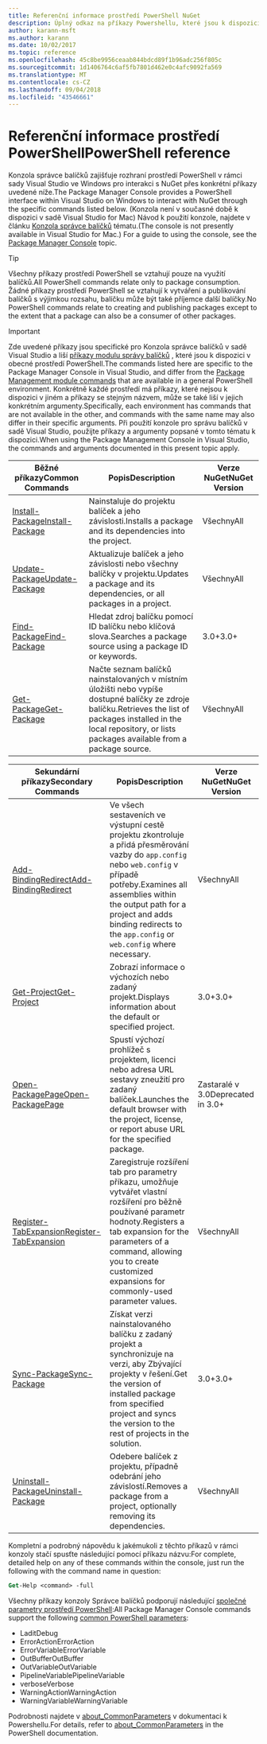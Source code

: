 ```yaml
---
title: Referenční informace prostředí PowerShell NuGet
description: Úplný odkaz na příkazy Powershellu, které jsou k dispozici v konzole Správce balíčků NuGet v sadě Visual Studio.
author: karann-msft
ms.author: karann
ms.date: 10/02/2017
ms.topic: reference
ms.openlocfilehash: 45c8be9956ceaab844bdcd89f1b96adc256f805c
ms.sourcegitcommit: 1d1406764c6af5fb7801d462e0c4afc9092fa569
ms.translationtype: MT
ms.contentlocale: cs-CZ
ms.lasthandoff: 09/04/2018
ms.locfileid: "43546661"
---
```

# <a name="powershell-reference"></a><span data-ttu-id="51ad3-103">Referenční informace prostředí PowerShell</span><span class="sxs-lookup"><span data-stu-id="51ad3-103">PowerShell reference</span></span>

<span data-ttu-id="51ad3-104">Konzola správce balíčků zajišťuje rozhraní prostředí PowerShell v rámci sady Visual Studio ve Windows pro interakci s NuGet přes konkrétní příkazy uvedené níže.</span><span class="sxs-lookup"><span data-stu-id="51ad3-104">The Package Manager Console provides a PowerShell interface within Visual Studio on Windows to interact with NuGet through the specific commands listed below.</span></span> <span data-ttu-id="51ad3-105">(Konzola není v současné době k dispozici v sadě Visual Studio for Mac) Návod k použití konzole, najdete v článku [Konzola správce balíčků](../tools/package-manager-console.md) tématu.</span><span class="sxs-lookup"><span data-stu-id="51ad3-105">(The console is not presently available in Visual Studio for Mac.) For a guide to using the console, see the [Package Manager Console](../tools/package-manager-console.md) topic.</span></span>

> [!Tip]
> <span data-ttu-id="51ad3-106">Všechny příkazy prostředí PowerShell se vztahují pouze na využití balíčků.</span><span class="sxs-lookup"><span data-stu-id="51ad3-106">All PowerShell commands relate only to package consumption.</span></span> <span data-ttu-id="51ad3-107">Žádné příkazy prostředí PowerShell se vztahují k vytváření a publikování balíčků s výjimkou rozsahu, balíčku může být také příjemce další balíčky.</span><span class="sxs-lookup"><span data-stu-id="51ad3-107">No PowerShell commands relate to creating and publishing packages except to the extent that a package can also be a consumer of other packages.</span></span>

> [!Important]
> <span data-ttu-id="51ad3-108">Zde uvedené příkazy jsou specifické pro Konzola správce balíčků v sadě Visual Studio a liší [příkazy modulu správy balíčků](/powershell/module/packagemanagement/?view=powershell-6) , které jsou k dispozici v obecné prostředí PowerShell.</span><span class="sxs-lookup"><span data-stu-id="51ad3-108">The commands listed here are specific to the Package Manager Console in Visual Studio, and differ from the [Package Management module commands](/powershell/module/packagemanagement/?view=powershell-6) that are available in a general PowerShell environment.</span></span> <span data-ttu-id="51ad3-109">Konkrétně každé prostředí má příkazy, které nejsou k dispozici v jiném a příkazy se stejným názvem, může se také liší v jejich konkrétním argumenty.</span><span class="sxs-lookup"><span data-stu-id="51ad3-109">Specifically, each environment has commands that are not available in the other, and commands with the same name may also differ in their specific arguments.</span></span> <span data-ttu-id="51ad3-110">Při použití konzole pro správu balíčků v sadě Visual Studio, použijte příkazy a argumenty popsané v tomto tématu k dispozici.</span><span class="sxs-lookup"><span data-stu-id="51ad3-110">When using the Package Management Console in Visual Studio, the commands and arguments documented in this present topic apply.</span></span>

| <span data-ttu-id="51ad3-111">Běžné příkazy</span><span class="sxs-lookup"><span data-stu-id="51ad3-111">Common Commands</span></span> | <span data-ttu-id="51ad3-112">Popis</span><span class="sxs-lookup"><span data-stu-id="51ad3-112">Description</span></span> | <span data-ttu-id="51ad3-113">Verze NuGet</span><span class="sxs-lookup"><span data-stu-id="51ad3-113">NuGet Version</span></span> |
| --- | --- | --- |
| [<span data-ttu-id="51ad3-114">Install-Package</span><span class="sxs-lookup"><span data-stu-id="51ad3-114">Install-Package</span></span>](ps-ref-install-package.md) | <span data-ttu-id="51ad3-115">Nainstaluje do projektu balíček a jeho závislosti.</span><span class="sxs-lookup"><span data-stu-id="51ad3-115">Installs a package and its dependencies into the project.</span></span> | <span data-ttu-id="51ad3-116">Všechny</span><span class="sxs-lookup"><span data-stu-id="51ad3-116">All</span></span> |
| [<span data-ttu-id="51ad3-117">Update-Package</span><span class="sxs-lookup"><span data-stu-id="51ad3-117">Update-Package</span></span>](ps-ref-update-package.md) | <span data-ttu-id="51ad3-118">Aktualizuje balíček a jeho závislosti nebo všechny balíčky v projektu.</span><span class="sxs-lookup"><span data-stu-id="51ad3-118">Updates a package and its dependencies, or all packages in a project.</span></span> | <span data-ttu-id="51ad3-119">Všechny</span><span class="sxs-lookup"><span data-stu-id="51ad3-119">All</span></span> |
| [<span data-ttu-id="51ad3-120">Find-Package</span><span class="sxs-lookup"><span data-stu-id="51ad3-120">Find-Package</span></span>](ps-ref-find-package.md) | <span data-ttu-id="51ad3-121">Hledat zdroj balíčku pomocí ID balíčku nebo klíčová slova.</span><span class="sxs-lookup"><span data-stu-id="51ad3-121">Searches a package source using a package ID or keywords.</span></span> | <span data-ttu-id="51ad3-122">3.0+</span><span class="sxs-lookup"><span data-stu-id="51ad3-122">3.0+</span></span> |
| [<span data-ttu-id="51ad3-123">Get-Package</span><span class="sxs-lookup"><span data-stu-id="51ad3-123">Get-Package</span></span>](ps-ref-get-package.md) | <span data-ttu-id="51ad3-124">Načte seznam balíčků nainstalovaných v místním úložišti nebo vypíše dostupné balíčky ze zdroje balíčku.</span><span class="sxs-lookup"><span data-stu-id="51ad3-124">Retrieves the list of packages installed in the local repository, or lists packages available from a package source.</span></span> | <span data-ttu-id="51ad3-125">Všechny</span><span class="sxs-lookup"><span data-stu-id="51ad3-125">All</span></span> |

| <span data-ttu-id="51ad3-126">Sekundární příkazy</span><span class="sxs-lookup"><span data-stu-id="51ad3-126">Secondary Commands</span></span> | <span data-ttu-id="51ad3-127">Popis</span><span class="sxs-lookup"><span data-stu-id="51ad3-127">Description</span></span> | <span data-ttu-id="51ad3-128">Verze NuGet</span><span class="sxs-lookup"><span data-stu-id="51ad3-128">NuGet Version</span></span> |
| --- | --- | --- |
| [<span data-ttu-id="51ad3-129">Add-BindingRedirect</span><span class="sxs-lookup"><span data-stu-id="51ad3-129">Add-BindingRedirect</span></span>](ps-ref-add-bindingredirect.md) | <span data-ttu-id="51ad3-130">Ve všech sestaveních ve výstupní cestě projektu zkontroluje a přidá přesměrování vazby do `app.config` nebo `web.config` v případě potřeby.</span><span class="sxs-lookup"><span data-stu-id="51ad3-130">Examines all assemblies within the output path for a project and adds binding redirects to the `app.config` or `web.config` where necessary.</span></span> | <span data-ttu-id="51ad3-131">Všechny</span><span class="sxs-lookup"><span data-stu-id="51ad3-131">All</span></span> |
| [<span data-ttu-id="51ad3-132">Get-Project</span><span class="sxs-lookup"><span data-stu-id="51ad3-132">Get-Project</span></span>](ps-ref-get-project.md) | <span data-ttu-id="51ad3-133">Zobrazí informace o výchozích nebo zadaný projekt.</span><span class="sxs-lookup"><span data-stu-id="51ad3-133">Displays information about the default or specified project.</span></span> | <span data-ttu-id="51ad3-134">3.0+</span><span class="sxs-lookup"><span data-stu-id="51ad3-134">3.0+</span></span> |
| [<span data-ttu-id="51ad3-135">Open-PackagePage</span><span class="sxs-lookup"><span data-stu-id="51ad3-135">Open-PackagePage</span></span>](ps-ref-open-packagepage.md) | <span data-ttu-id="51ad3-136">Spustí výchozí prohlížeč s projektem, licenci nebo adresa URL sestavy zneužití pro zadaný balíček.</span><span class="sxs-lookup"><span data-stu-id="51ad3-136">Launches the default browser with the project, license, or report abuse URL for the specified package.</span></span> | <span data-ttu-id="51ad3-137">Zastaralé v 3.0</span><span class="sxs-lookup"><span data-stu-id="51ad3-137">Deprecated in 3.0+</span></span> |
| [<span data-ttu-id="51ad3-138">Register-TabExpansion</span><span class="sxs-lookup"><span data-stu-id="51ad3-138">Register-TabExpansion</span></span>](ps-ref-register-tabexpansion.md) | <span data-ttu-id="51ad3-139">Zaregistruje rozšíření tab pro parametry příkazu, umožňuje vytvářet vlastní rozšíření pro běžně používané parametr hodnoty.</span><span class="sxs-lookup"><span data-stu-id="51ad3-139">Registers a tab expansion for the parameters of a command, allowing you to create customized expansions for commonly-used parameter values.</span></span> | <span data-ttu-id="51ad3-140">Všechny</span><span class="sxs-lookup"><span data-stu-id="51ad3-140">All</span></span> |
| [<span data-ttu-id="51ad3-141">Sync-Package</span><span class="sxs-lookup"><span data-stu-id="51ad3-141">Sync-Package</span></span>](ps-ref-sync-package.md) | <span data-ttu-id="51ad3-142">Získat verzi nainstalovaného balíčku z zadaný projekt a synchronizuje na verzi, aby Zbývající projekty v řešení.</span><span class="sxs-lookup"><span data-stu-id="51ad3-142">Get the version of installed package from specified project and syncs the version to the rest of projects in the solution.</span></span> | <span data-ttu-id="51ad3-143">3.0+</span><span class="sxs-lookup"><span data-stu-id="51ad3-143">3.0+</span></span> |
| [<span data-ttu-id="51ad3-144">Uninstall-Package</span><span class="sxs-lookup"><span data-stu-id="51ad3-144">Uninstall-Package</span></span>](ps-ref-uninstall-package.md) | <span data-ttu-id="51ad3-145">Odebere balíček z projektu, případně odebrání jeho závislostí.</span><span class="sxs-lookup"><span data-stu-id="51ad3-145">Removes a package from a project, optionally removing its dependencies.</span></span> | <span data-ttu-id="51ad3-146">Všechny</span><span class="sxs-lookup"><span data-stu-id="51ad3-146">All</span></span> |

<span data-ttu-id="51ad3-147">Kompletní a podrobný nápovědu k jakémukoli z těchto příkazů v rámci konzoly stačí spusťte následující pomocí příkazu názvu:</span><span class="sxs-lookup"><span data-stu-id="51ad3-147">For complete, detailed help on any of these commands within the console, just run the following with the command name in question:</span></span>

```ps
Get-Help <command> -full
```

<span data-ttu-id="51ad3-148">Všechny příkazy konzoly Správce balíčků podporují následující [společné parametry prostředí PowerShell](http://go.microsoft.com/fwlink/?LinkID=113216):</span><span class="sxs-lookup"><span data-stu-id="51ad3-148">All Package Manager Console commands support the following [common PowerShell parameters](http://go.microsoft.com/fwlink/?LinkID=113216):</span></span>

- <span data-ttu-id="51ad3-149">Ladit</span><span class="sxs-lookup"><span data-stu-id="51ad3-149">Debug</span></span>
- <span data-ttu-id="51ad3-150">ErrorAction</span><span class="sxs-lookup"><span data-stu-id="51ad3-150">ErrorAction</span></span>
- <span data-ttu-id="51ad3-151">ErrorVariable</span><span class="sxs-lookup"><span data-stu-id="51ad3-151">ErrorVariable</span></span>
- <span data-ttu-id="51ad3-152">OutBuffer</span><span class="sxs-lookup"><span data-stu-id="51ad3-152">OutBuffer</span></span>
- <span data-ttu-id="51ad3-153">OutVariable</span><span class="sxs-lookup"><span data-stu-id="51ad3-153">OutVariable</span></span>
- <span data-ttu-id="51ad3-154">PipelineVariable</span><span class="sxs-lookup"><span data-stu-id="51ad3-154">PipelineVariable</span></span>
- <span data-ttu-id="51ad3-155">verbose</span><span class="sxs-lookup"><span data-stu-id="51ad3-155">Verbose</span></span>
- <span data-ttu-id="51ad3-156">WarningAction</span><span class="sxs-lookup"><span data-stu-id="51ad3-156">WarningAction</span></span>
- <span data-ttu-id="51ad3-157">WarningVariable</span><span class="sxs-lookup"><span data-stu-id="51ad3-157">WarningVariable</span></span>

<span data-ttu-id="51ad3-158">Podrobnosti najdete v [about_CommonParameters](http://go.microsoft.com/fwlink/?LinkID=113216) v dokumentaci k Powershellu.</span><span class="sxs-lookup"><span data-stu-id="51ad3-158">For details, refer to [about_CommonParameters](http://go.microsoft.com/fwlink/?LinkID=113216) in the PowerShell documentation.</span></span>
